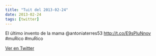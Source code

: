 ```yaml
---
title: "Tuit del 2013-02-24"
date: 2013-02-24
tags: [twitter]
---
```


El último invento de la mama @antoniaterres53 http://t.co/E9sPluNnov #muRico #muRico



[Ver en Twitter](https://twitter.com/i/web/status/305817088629547008)
